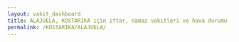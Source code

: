 ```yaml
---
layout: vakit_dashboard
title: ALAJUELA, KOSTARIKA için iftar, namaz vakitleri ve hava durumu - ilçe/eyalet seç
permalink: /KOSTARIKA/ALAJUELA/
---
```


<script type="text/javascript">
  var GLOBAL_COUNTRY = 'KOSTARIKA';
  var GLOBAL_CITY = 'ALAJUELA';
  var GLOBAL_STATE = '';
  var lat = 72;
  var lon = 21;
</script>
